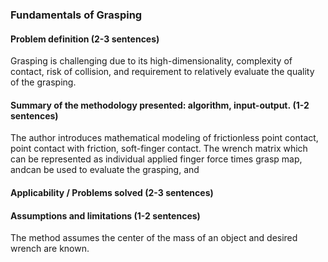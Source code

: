 ### Fundamentals of Grasping
#### Problem definition (2-3 sentences)
Grasping is challenging due to its high-dimensionality, complexity of contact, risk of collision, and requirement to relatively evaluate the quality of the grasping. 

#### Summary of the methodology presented: algorithm, input-output. (1-2 sentences)
The author introduces mathematical modeling of frictionless point contact, point contact with friction, soft-finger contact. The wrench matrix which can be represented as individual applied finger force times grasp map, andcan be used to evaluate the grasping, and 
#### Applicability / Problems solved (2-3 sentences)

#### Assumptions and limitations (1-2 sentences)
The method assumes the center of the mass of an object and desired wrench are known.
